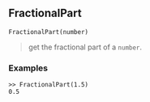 ## FractionalPart

```
FractionalPart(number)
```

> get the fractional part of a `number`. 

### Examples

```
>> FractionalPart(1.5)
0.5  
```
 